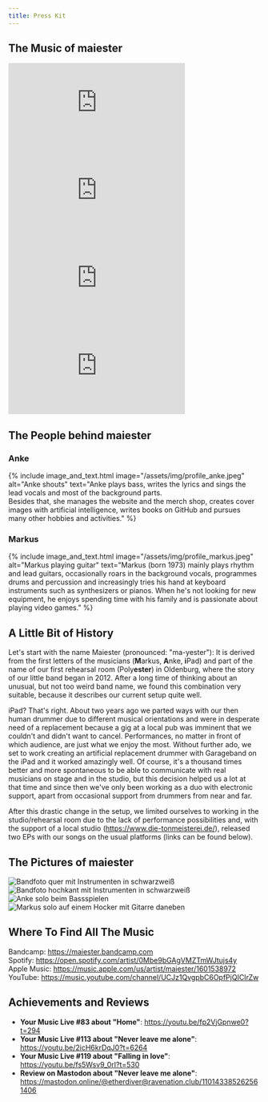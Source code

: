 ```yaml
---
title: Press Kit
---
```


## The Music of maiester

<iframe allow="autoplay *; encrypted-media *; fullscreen *; clipboard-write" frameborder="0" height="175" style="width:70%;max-width:660px;overflow:hidden;background:transparent;" sandbox="allow-forms allow-popups allow-same-origin allow-scripts allow-storage-access-by-user-activation allow-top-navigation-by-user-activation" src="https://embed.music.apple.com/us/album/home/1601548142?i=1601548446"></iframe>

<iframe allow="autoplay *; encrypted-media *; fullscreen *; clipboard-write" frameborder="0" height="175" style="width:70%;max-width:660px;overflow:hidden;background:transparent;" sandbox="allow-forms allow-popups allow-same-origin allow-scripts allow-storage-access-by-user-activation allow-top-navigation-by-user-activation" src="https://embed.music.apple.com/us/album/never-leave-me-alone-feat-nils-unger/1639093891?i=1639093894"></iframe>

<iframe allow="autoplay *; encrypted-media *; fullscreen *; clipboard-write" frameborder="0" height="175" style="width:70%;max-width:660px;overflow:hidden;background:transparent;" sandbox="allow-forms allow-popups allow-same-origin allow-scripts allow-storage-access-by-user-activation allow-top-navigation-by-user-activation" src="https://embed.music.apple.com/us/album/keep-away-feat-norbert-peillon/1601548142?i=1601548447"></iframe> 

<iframe allow="autoplay *; encrypted-media *; fullscreen *; clipboard-write" frameborder="0" height="175" style="width:70%;max-width:660px;overflow:hidden;background:transparent;" sandbox="allow-forms allow-popups allow-same-origin allow-scripts allow-storage-access-by-user-activation allow-top-navigation-by-user-activation" src="https://embed.music.apple.com/us/album/fallin-in-love/1639093891?i=1639093892"></iframe>

## The People behind maiester

### Anke

{% include image_and_text.html image="/assets/img/profile_anke.jpeg" alt="Anke shouts" text="Anke plays bass, writes the lyrics and sings the lead vocals and most of the background parts.  
Besides that, she manages the website and the merch shop, creates cover images with artificial intelligence, writes books on GitHub and pursues many other hobbies and activities." %}


### Markus
{% include image_and_text.html image="/assets/img/profile_markus.jpeg" alt="Markus playing guitar" text="Markus (born 1973) mainly plays rhythm and lead guitars, occasionally roars in the background vocals, programmes drums and percussion and increasingly tries his hand at keyboard instruments such as synthesizers or pianos. When he's not looking for new equipment, he enjoys spending time with his family and is passionate about playing video games." %}

## A Little Bit of History

Let's start with the name Maiester (pronounced: "ma-yester"): It is derived from the first letters of the musicians (**M**arkus, **A**nke, **i**Pad) and part of the name of our first rehearsal room (Poly**ester**) in Oldenburg, where the story of our little band began in 2012. After a long time of thinking about an unusual, but not too weird band name, we found this combination very suitable, because it describes our current setup quite well.

iPad? That's right. About two years ago we parted ways with our then human drummer due to different musical orientations and were in desperate need of a replacement because a gig at a local pub was imminent that we couldn't and didn't want to cancel. Performances, no matter in front of which audience, are just what we enjoy the most. Without further ado, we set to work creating an artificial replacement drummer with Garageband on the iPad and it worked amazingly well. Of course, it's a thousand times better and more spontaneous to be able to communicate with real musicians on stage and in the studio, but this decision helped us a lot at that time and since then we've only been working as a duo with electronic support, apart from occasional support from drummers from near and far.

After this drastic change in the setup, we limited ourselves to working in the studio/rehearsal room due to the lack of performance possibilities and, with the support of a local studio (<https://www.die-tonmeisterei.de/>), released two EPs with our songs on the usual platforms (links can be found below).

## The Pictures of maiester
![Bandfoto quer mit Instrumenten in schwarzweiß](assets/img/bandfoto_landscape_bw.jpeg)
![Bandfoto hochkant mit Instrumenten in schwarzweiß](assets/img/bandfoto_portrait_bw.jpeg)
![Anke solo beim Bassspielen](assets/img/solo_anke_landscape_c.jpeg)
![Markus solo auf einem Hocker mit Gitarre daneben](assets/img/solo_markus_portrait_c.jpeg)
## Where To Find All The Music

Bandcamp: <https://maiester.bandcamp.com>  
Spotify: <https://open.spotify.com/artist/0Mbe9bGAgVMZTmWJtujs4y>  
Apple Music: <https://music.apple.com/us/artist/maiester/1601538972>   
YouTube: <https://music.youtube.com/channel/UCJz1QvgpbC6OpfPjQICIrZw>  

## Achievements and Reviews

* **Your Music Live #83 about "Home"**: <https://youtu.be/fp2VjGpnwe0?t=294>
* **Your Music Live #113 about "Never leave me alone"**: <https://youtu.be/2icH6krDqJ0?t=6264>
* **Your Music Live #119 about "Falling in love"**: <https://youtu.be/fs5Wsv9_0rI?t=530>
* **Review on Mastodon about "Never leave me alone"**: <https://mastodon.online/@etherdiver@ravenation.club/110143385262561406>
